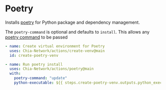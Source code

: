 # Poetry

Installs [poetry](https://python-poetry.org/) for Python package and dependency management.

The `poetry-command` is optional and defaults to `install`. This allows any [poetry command](https://python-poetry.org/docs/cli/) to be passed

```yaml
- name: Create virtual environment for Poetry
  uses: Chia-Network/actions/create-venv@main
  id: create-poetry-venv

- name: Run poetry install
  uses: Chia-Network/actions/poetry@main
  with:
    poetry-command: "update"
    python-executable: ${{ steps.create-poetry-venv.outputs.python_executable }}
```
